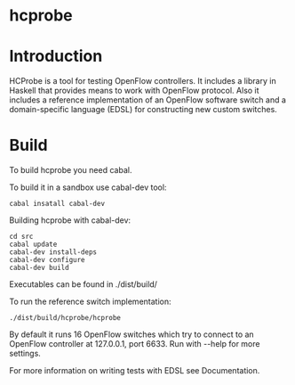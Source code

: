 hcprobe
=======

Introduction
=======

  HCProbe is a tool for testing OpenFlow controllers. It includes
  a library in Haskell that provides means to work with OpenFlow
  protocol. Also it includes a reference implementation of an OpenFlow
  software switch and a domain-specific language (EDSL) for constructing
  new custom switches.
  
Build
=======

  To build hcprobe you need cabal.
  
  To build it in a sandbox use cabal-dev tool:

    cabal insatall cabal-dev
  
  Building hcprobe with cabal-dev:
    
    cd src
    cabal update
    cabal-dev install-deps
    cabal-dev configure
    cabal-dev build
    
  Executables can be found in ./dist/build/
  
  To run the reference switch implementation:
    
    ./dist/build/hcprobe/hcprobe
    
  By default it runs 16 OpenFlow switches which try to connect
  to an OpenFlow controller at 127.0.0.1, port 6633.
  Run with --help for more settings.
  
  For more information on writing tests with EDSL see Documentation.

